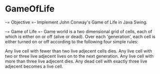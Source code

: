 # GameOfLife

-= Objective =- 
Implement John Conway's Game of Life in Java Swing.

-= Game of Life =-
Game world is a two dimensional grid of cells, each of which is either on or off (alive or dead).
Over each 'generation', each cell is either turned on or off according to the following four simple rules:

Any live cell with fewer than two live adjecent cells dies.
Any live cell with two or three live adjecent lives on to the next generation.
Any live cell with more than three live adjecent dies.
Any dead cell with exactly three live adjecent becomes a live cell.

